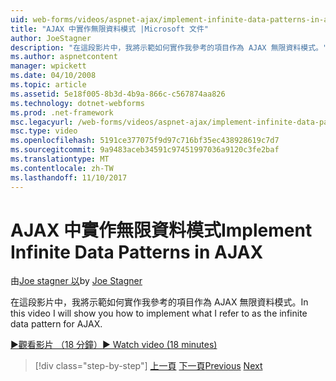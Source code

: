 ```yaml
---
uid: web-forms/videos/aspnet-ajax/implement-infinite-data-patterns-in-ajax
title: "AJAX 中實作無限資料模式 |Microsoft 文件"
author: JoeStagner
description: "在這段影片中，我將示範如何實作我參考的項目作為 AJAX 無限資料模式。"
ms.author: aspnetcontent
manager: wpickett
ms.date: 04/10/2008
ms.topic: article
ms.assetid: 5e18f005-8b3d-4b9a-866c-c567874aa826
ms.technology: dotnet-webforms
ms.prod: .net-framework
msc.legacyurl: /web-forms/videos/aspnet-ajax/implement-infinite-data-patterns-in-ajax
msc.type: video
ms.openlocfilehash: 5191ce377075f9d97c716bf35ec438928619c7d7
ms.sourcegitcommit: 9a9483aceb34591c97451997036a9120c3fe2baf
ms.translationtype: MT
ms.contentlocale: zh-TW
ms.lasthandoff: 11/10/2017
---
```

<a name="implement-infinite-data-patterns-in-ajax"></a><span data-ttu-id="27ef3-103">AJAX 中實作無限資料模式</span><span class="sxs-lookup"><span data-stu-id="27ef3-103">Implement Infinite Data Patterns in AJAX</span></span>
====================
<span data-ttu-id="27ef3-104">由[Joe stagner 以](https://github.com/JoeStagner)</span><span class="sxs-lookup"><span data-stu-id="27ef3-104">by [Joe Stagner](https://github.com/JoeStagner)</span></span>

<span data-ttu-id="27ef3-105">在這段影片中，我將示範如何實作我參考的項目作為 AJAX 無限資料模式。</span><span class="sxs-lookup"><span data-stu-id="27ef3-105">In this video I will show you how to implement what I refer to as the infinite data pattern for AJAX.</span></span>

[<span data-ttu-id="27ef3-106">&#9654;觀看影片 （18 分鐘）</span><span class="sxs-lookup"><span data-stu-id="27ef3-106">&#9654; Watch video (18 minutes)</span></span>](https://channel9.msdn.com/Blogs/ASP-NET-Site-Videos/implement-infinite-data-patterns-in-ajax)

>[!div class="step-by-step"]
<span data-ttu-id="27ef3-107">[上一頁](use-aspnet-ajax-cascading-drop-down-control-to-access-a-database.md)
[下一頁](basic-aspnet-authentication-in-an-ajax-enabled-application.md)</span><span class="sxs-lookup"><span data-stu-id="27ef3-107">[Previous](use-aspnet-ajax-cascading-drop-down-control-to-access-a-database.md)
[Next](basic-aspnet-authentication-in-an-ajax-enabled-application.md)</span></span>
